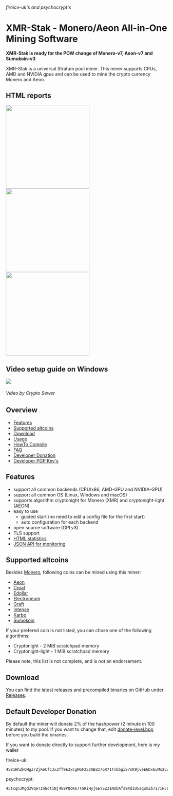 ###### fireice-uk's and psychocrypt's
# XMR-Stak - Monero/Aeon All-in-One Mining Software

**XMR-Stak is ready for the POW change of Monero-v7, Aeon-v7 and Sumukoin-v3**

XMR-Stak is a universal Stratum pool miner. This miner supports CPUs, AMD and NVIDIA gpus and can be used to mine the crypto currency Monero and Aeon.

## HTML reports
<img src="https://gist.githubusercontent.com/fireice-uk/2da301131ac01695ff79539a27b81d68/raw/4c09cdeee86f94df2e9dd86b927e64aded6184f5/xmr-stak-cpu-hashrate.png" width="260"> <img src="https://gist.githubusercontent.com/fireice-uk/2da301131ac01695ff79539a27b81d68/raw/4c09cdeee86f94df2e9dd86b927e64aded6184f5/xmr-stak-cpu-results.png" width="260"> <img src="https://gist.githubusercontent.com/fireice-uk/2da301131ac01695ff79539a27b81d68/raw/4c09cdeee86f94df2e9dd86b927e64aded6184f5/xmr-stak-cpu-connection.png" width="260">

## Video setup guide on Windows

[<img src="https://gist.githubusercontent.com/fireice-uk/3621b179d56f57a8ead6303d8e415cf6/raw/f572faba67cc9418116f3c1dfd7783baf52182ce/vidguidetmb.jpg">](https://youtu.be/YNMa8NplWus)
###### Video by Crypto Sewer

## Overview
* [Features](#features)
* [Supported altcoins](#supported-altcoins)
* [Download](#download)
* [Usage](doc/usage.md)
* [HowTo Compile](doc/compile.md)
* [FAQ](doc/FAQ.md)
* [Developer Donation](#default-developer-donation)
* [Developer PGP Key's](doc/pgp_keys.md)

## Features

- support all common backends (CPU/x86, AMD-GPU and NVIDIA-GPU)
- support all common OS (Linux, Windows and macOS)
- supports algorithm cryptonight for Monero (XMR) and cryptonight-light (AEON)
- easy to use
  - guided start (no need to edit a config file for the first start)
  - auto configuration for each backend
- open source software (GPLv3)
- TLS support
- [HTML statistics](doc/usage.md#html-and-json-api-report-configuraton)
- [JSON API for monitoring](doc/usage.md#html-and-json-api-report-configuraton)

## Supported altcoins

Besides [Monero](https://getmonero.org), following coins can be mined using this miner:

- [Aeon](http://www.aeon.cash)
- [Croat](https://croat.cat)
- [Edollar](https://edollar.cash)
- [Electroneum](https://electroneum.com)
- [Graft](https://www.graft.network)
- [Intense](https://intensecoin.com)
- [Karbo](https://karbo.io)
- [Sumokoin](https://www.sumokoin.org)

If your prefered coin is not listed, you can chose one of the following algorithms:

- Cryptonight - 2 MiB scratchpad memory
- Cryptonight-light - 1 MiB scratchpad memory

Please note, this list is not complete, and is not an endorsement.

## Download

You can find the latest releases and precompiled binaries on GitHub under [Releases](https://github.com/fireice-uk/xmr-stak/releases).

## Default Developer Donation

By default the miner will donate 2% of the hashpower (2 minute in 100 minutes) to my pool. If you want to change that, edit [donate-level.hpp](xmrstak/donate-level.hpp) before you build the binaries.

If you want to donate directly to support further development, here is my wallet

fireice-uk:
```
4581HhZkQHgZrZjKeCfCJxZff9E3xCgHGF25zABZz7oR71TnbbgiS7sK9jveE6Dx6uMs2LwszDuvQJgRZQotdpHt1fTdDhk
```

psychocrypt:
```
45tcqnJMgd3VqeTznNotiNj4G9PQoK67TGRiHyj6EYSZ31NUbAfs9XdiU5squmZb717iHJLxZv3KfEw8jCYGL5wa19yrVCn
```
